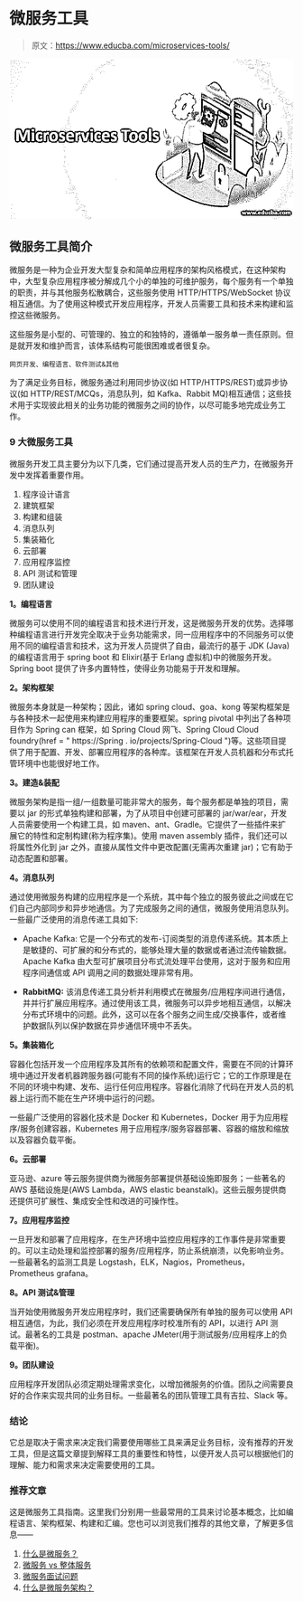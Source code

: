 # 微服务工具

> 原文：<https://www.educba.com/microservices-tools/>

![microservices tools](img/943c05bdf3138db508150e58215cf544.png)



## 微服务工具简介

微服务是一种为企业开发大型复杂和简单应用程序的架构风格模式，在这种架构中，大型复杂应用程序被分解成几个小的单独的可维护服务，每个服务有一个单独的职责，并与其他服务松散耦合，这些服务使用 HTTP/HTTPS/WebSocket 协议相互通信。为了使用这种模式开发应用程序，开发人员需要工具和技术来构建和监控这些微服务。

这些服务是小型的、可管理的、独立的和独特的，遵循单一服务单一责任原则。但是就开发和维护而言，该体系结构可能很困难或者很复杂。

<small>网页开发、编程语言、软件测试&其他</small>

为了满足业务目标，微服务通过利用同步协议(如 HTTP/HTTPS/REST)或异步协议(如 HTTP/REST/MCQs，消息队列，如 Kafka、Rabbit MQ)相互通信；这些技术用于实现彼此相关的业务功能的微服务之间的协作，以尽可能多地完成业务工作。

### 9 大微服务工具

微服务开发工具主要分为以下几类，它们通过提高开发人员的生产力，在微服务开发中发挥着重要作用。

1.  程序设计语言
2.  建筑框架
3.  构建和组装
4.  消息队列
5.  集装箱化
6.  云部署
7.  应用程序监控
8.  API 测试和管理
9.  团队建设

**1。编程语言**

微服务可以使用不同的编程语言和技术进行开发，这是微服务开发的优势。选择哪种编程语言进行开发完全取决于业务功能需求，同一应用程序中的不同服务可以使用不同的编程语言和技术，这为开发人员提供了自由，最流行的基于 JDK (Java)的编程语言用于 spring boot 和 Elixir(基于 Erlang 虚拟机)中的微服务开发。Spring boot 提供了许多内置特性，使得业务功能易于开发和理解。

**2。架构框架**

微服务本身就是一种架构；因此，诸如 spring cloud、goa、kong 等架构框架是与各种技术一起使用来构建应用程序的重要框架。spring pivotal 中列出了各种项目作为 Spring can 框架，如 Spring Cloud 网飞、Spring Cloud Cloud foundry(href = " https://Spring . io/projects/Spring-Cloud ")等。这些项目提供了用于配置、开发、部署应用程序的各种库。该框架在开发人员机器和分布式托管环境中也能很好地工作。

**3。建造&装配**

微服务架构是指一组/一组数量可能非常大的服务，每个服务都是单独的项目，需要以 jar 的形式单独构建和部署，为了从项目中创建可部署的 jar/war/ear，开发人员需要使用一个构建工具，如 maven、ant、Gradle。它提供了一些插件来扩展它的特性和定制构建(称为程序集)。使用 maven assembly 插件，我们还可以将属性外化到 jar 之外，直接从属性文件中更改配置(无需再次重建 jar)；它有助于动态配置和部署。

**4。消息队列**

通过使用微服务构建的应用程序是一个系统，其中每个独立的服务彼此之间或在它们自己内部同步和异步地通信。为了完成服务之间的通信，微服务使用消息队列。一些最广泛使用的消息传递工具如下:

*   Apache Kafka: 它是一个分布式的发布-订阅类型的消息传递系统。其本质上是敏捷的、可扩展的和分布式的，能够处理大量的数据或者通过流传输数据。Apache Kafka 由大型可扩展项目分布式流处理平台使用，这对于服务和应用程序间通信或 API 调用之间的数据处理非常有用。

*   **RabbitMQ:** 该消息传递工具分析并利用模式在微服务/应用程序间进行通信，并并行扩展应用程序。通过使用该工具，微服务可以异步地相互通信，以解决分布式环境中的问题。此外，这可以在各个服务之间生成/交换事件，或者维护数据队列以保护数据在异步通信环境中不丢失。

**5。集装箱化**

容器化包括开发一个应用程序及其所有的依赖项和配置文件，需要在不同的计算环境中通过开发者机器跨服务器(可能有不同的操作系统)运行它；它的工作原理是在不同的环境中构建、发布、运行任何应用程序。容器化消除了代码在开发人员的机器上运行而不能在生产环境中运行的问题。

一些最广泛使用的容器化技术是 Docker 和 Kubernetes，Docker 用于为应用程序/服务创建容器，Kubernetes 用于应用程序/服务容器部署、容器的缩放和缩放以及容器负载平衡。

**6。云部署**

亚马逊、azure 等云服务提供商为微服务部署提供基础设施即服务；一些著名的 AWS 基础设施是(AWS Lambda，AWS elastic beanstalk)。这些云服务提供商还提供可扩展性、集成安全性和改进的可操作性。

**7。应用程序监控**

一旦开发和部署了应用程序，在生产环境中监控应用程序的工作事件是非常重要的。可以主动处理和监控部署的服务/应用程序，防止系统崩溃，以免影响业务。一些最著名的监测工具是 Logstash，ELK，Nagios，Prometheus，Prometheus grafana。

**8。API 测试&管理**

当开始使用微服务开发应用程序时，我们还需要确保所有单独的服务可以使用 API 相互通信，为此，我们必须在开发应用程序时校准所有的 API，以进行 API 测试。最著名的工具是 postman、apache JMeter(用于测试服务/应用程序上的负载平衡)。

**9。团队建设**

应用程序开发团队必须定期处理需求变化，以增加微服务的价值。团队之间需要良好的合作来实现共同的业务目标。一些最著名的团队管理工具有吉拉、Slack 等。

### 结论

它总是取决于需求来决定我们需要使用哪些工具来满足业务目标，没有推荐的开发工具，但是这篇文章提到解释工具的重要性和特性，以便开发人员可以根据他们的理解、能力和需求来决定需要使用的工具。

### 推荐文章

这是微服务工具指南。这里我们分别用一些最常用的工具来讨论基本概念，比如编程语言、架构框架、构建和汇编。您也可以浏览我们推荐的其他文章，了解更多信息——

1.  [什么是微服务？](https://www.educba.com/what-is-microservices/)
2.  [微服务 vs 整体服务](https://www.educba.com/microservice-vs-monolithic/)
3.  [微服务面试问题](https://www.educba.com/microservices-interview-questions/)
4.  [什么是微服务架构？](https://www.educba.com/what-is-microservices-architecture/)





